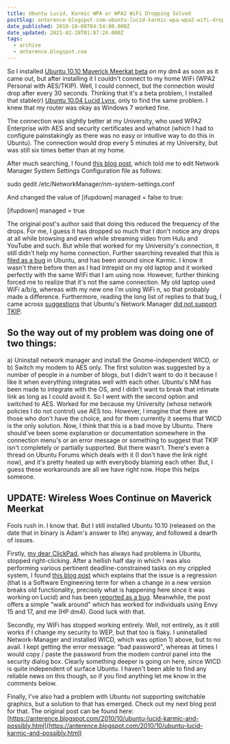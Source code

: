 ```yaml
---
title: Ubuntu Lucid, Karmic WPA or WPA2 WiFi Dropping Solved
postSlug: anterence-blogspot-com-ubuntu-lucid-karmic-wpa-wpa2-wifi-dropping-solved
date_published: 2010-10-08T04:54:00.000Z
date_updated: 2021-02-28T01:07:24.000Z
tags:
  - archive
  - anterence.blogspot.com
---
```


So I installed [Ubuntu 10.10 Maverick Meerkat beta](http://www.ubuntu.com/testing/maverick/beta) on my dm4 as soon as it came out, but after installing it I couldn't connect to my home WiFi (WPA2 Personal with AES/TKIP). Well, I could connect, but the connection would drop after every 30 seconds. Thinking that it's a beta problem, I installed that stable(r) [Ubuntu 10.04 Lucid Lynx](http://releases.ubuntu.com/lucid/), only to find the same problem. I knew that my router was okay as Windows 7 worked fine.

The connection was slightly better at my University, who used WPA2 Enterprise with AES and security certificates and whatnot (which I had to configure painstakingly as there was no easy or intuitive way to do this in Ubuntu). The connection would drop every 5 minutes at my University, but was still six times better than at my home.

After much searching, I found [this blog post](http://edtake.wordpress.com/2010/05/10/ubuntu-lucid-lynx-wireless-keep-dropping/), which told me to edit Network Manager System Settings Configuration file as follows:

sudo gedit /etc/NetworkManager/nm-system-settings.conf

And changed the value of [ifupdown] managed = false to true:

[ifupdown]
managed = true

The original post's author said that doing this reduced the frequency of the drops. For me, I guess it has dropped so much that I don't notice any drops at all while browsing and even while streaming video from Hulu and YouTube and such.
But while that worked for my University's connection, it still didn't help my home connection. Further searching revealed that this is [filed as a bug](https://bugs.launchpad.net/ubuntu/+source/network-manager/+bug/481432) in Ubuntu, and has been around since Karmic. I know it wasn't there before then as I had Intrepid on my old laptop and it worked perfectly with the same WiFi that I am using now.
However, further thinking forced me to realize that it's not the same connection. My old laptop used WiFi a/b/g, whereas with my new one I'm using WiFi n, so that probably made a difference. Furthermore, reading the long list of replies to that bug, I came across [suggestions](https://bugs.launchpad.net/ubuntu/+source/network-manager/+bug/481432/comments/37) that Ubuntu's Network Manager [did not support TKIP](http://techviewz.org/2009/06/how-to-configure-ubuntu-810-904-for.html). 

## So the way out of my problem was doing one of two things:
a) Uninstall network manager and install the Gnome-independent WICD, or
b) Switch my modem to AES only.
The first solution was suggested by a number of people in a number of blogs, but I didn't want to do it because I like it when everything integrates well with each other. Ubuntu's NM has been made to integrate with the OS, and I didn't want to break that intimate link as long as I could avoid it. So I went with the second option and switched to AES. Worked for me because my University (whose network policies I do not control) use AES too. However, I imagine that there are those who don't have the choice, and for them currently it seems that WICD is the only solution.
Now, I think that this is a bad move by Ubuntu. There should've been some explanation or documentation somewhere in the connection menu's or an error message or something to suggest that TKIP isn't completely or partially supported. But there wasn't. There's even a thread on Ubuntu Forums which deals with it (I don't have the link right now), and it's pretty heated up with everybody blaming each other. But, I guess these workarounds are all we have right now. Hope this helps someone.

## UPDATE: Wireless Woes Continue on Maverick Meerkat
Fools rush in. I know that. But I still installed Ubuntu 10.10 (released on the date that in binary is Adam's answer to life) anyway, and followed a dearth of issues.

Firstly, [my dear ClickPad](http://anterence.blogspot.com/2010/07/enabling-tap-zones-in-synaptics.html), which has always had problems in Ubuntu, stopped right-clicking. After a hellish half day in which I was also performing various pertinent deadline-constrained tasks on my crippled system, I found [this blog post](http://bigbrovar.aoizora.org/index.php/2010/10/10/how-to-enable-right-middle-click-on-clickpads-ubuntu-10-10/) which explains that the issue is a regression (that is a Software Engineering term for when a change in a new version breaks old functionality, precisely what is happening here since it was working on Lucid) and has been [reported as a bug](https://bugs.launchpad.net/ubuntu/+source/linux/+bug/582809). Meanwhile, the post offers a simple "walk around" which has worked for individuals using Envy 15 and 17, and me (HP dm4). Good luck with that.

Secondly, my WiFi has stopped working entirely. Well, not entirely, as it still works if I change my security to WEP, but that too is flaky. I uninstalled Network-Manager and installed WICD, which was option 1) above, but to no avail. I kept getting the error message: "bad password", whereas at times I would copy / paste the password from the modem control panel into the security dialog box. Clearly something deeper is going on here, since WICD is quite independent of surface Ubuntu. I haven't been able to find any reliable news on this though, so if you find anything let me know in the comments below.

Finally, I've also had a problem with Ubuntu not supporting switchable graphics, but a solution to that has emerged. Check out my next blog post for that.
The original post can be found here: [https://anterence.blogspot.com/2010/10/ubuntu-lucid-karmic-and-possibly.html](https://anterence.blogspot.com/2010/10/ubuntu-lucid-karmic-and-possibly.html)
